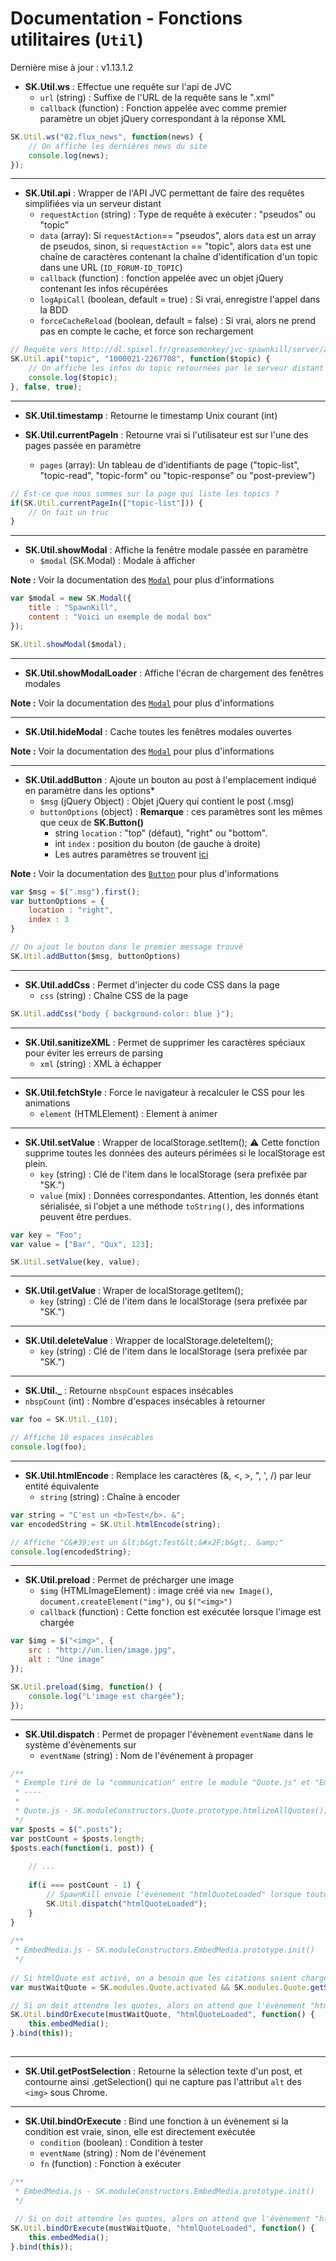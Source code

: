 Documentation - Fonctions utilitaires (`Util`)
==============================================

Dernière mise à jour : v1.13.1.2

* **SK.Util.ws** : Effectue une requête sur l'api de JVC
    * `url` (string) : Suffixe de l'URL de la requête sans le ".xml"
    * `callback` (function) : Fonction appelée avec comme premier paramètre un objet jQuery correspondant à la réponse XML

```javascript
SK.Util.ws("02.flux_news", function(news) {
    // On affiche les dernières news du site
    console.log(news);
});
```

----


* **SK.Util.api** : Wrapper de l'API JVC permettant de faire des requêtes simplifiées via un serveur distant
    * `requestAction` (string) : Type de requête à exécuter : "pseudos" ou "topic"
    * `data` (array<string>): Si `requestAction`== "pseudos", alors `data` est un array de pseudos, sinon, si `requestAction` == "topic", alors `data` est une chaîne de caractères contenant la chaîne d'identification d'un topic dans une URL (`ID_FORUM-ID_TOPIC`)
    * `callback` (function) : fonction appelée avec un objet jQuery contenant les infos récupérées
    * `logApiCall` (boolean, default = true) : Si vrai, enregistre l'appel dans la BDD
    * `forceCacheReload` (boolean, default = false) : Si vrai, alors ne prend pas en compte le cache, et force son rechargement

```javascript
// Requête vers http://dl.spixel.fr/greasemonkey/jvc-spawnkill/server/api-jvc.php?action=topic&data=%221000021-2267708%22&log=true&forceCacheReload=false
SK.Util.api("topic", "1000021-2267708", function($topic) {
    // On affiche les infos du topic retournées par le serveur distant
    console.log($topic);
}, false, true);
```   

----

* **SK.Util.timestamp** : Retourne le timestamp Unix courant (int)


* **SK.Util.currentPageIn**  : Retourne vrai si l'utilisateur est sur l'une des pages passée en paramètre
    * `pages` (array<string>): Un tableau de d'identifiants de page ("topic-list", "topic-read", "topic-form" ou "topic-response" ou "post-preview")

```javascript
// Est-ce que nous sommes sur la page qui liste les topics ?
if(SK.Util.currentPageIn(["topic-list"])) {
    // On fait un truc
}
```

----

* **SK.Util.showModal**  : Affiche la fenêtre modale passée en paramètre
    * `$modal` (SK.Modal) : Modale à afficher

**Note :** Voir la documentation des [`Modal`](https://github.com/dorian-marchal/spawnkill/blob/master/documentation/Modal.md) pour plus d'informations

```javascript
var $modal = new SK.Modal({
    title : "SpawnKill",
    content : "Voici un exemple de modal box"
});

SK.Util.showModal($modal);
```

----

* **SK.Util.showModalLoader** : Affiche l'écran de chargement des fenêtres modales

**Note :** Voir la documentation des [`Modal`](https://github.com/dorian-marchal/spawnkill/blob/master/documentation/Modal.md) pour plus d'informations

----

* **SK.Util.hideModal** : Cache toutes les fenêtres modales ouvertes

**Note :** Voir la documentation des [`Modal`](https://github.com/dorian-marchal/spawnkill/blob/master/documentation/Modal.md) pour plus d'informations

----

* **SK.Util.addButton** : Ajoute un bouton au post à l'emplacement indiqué en paramètre dans les options*
    * `$msg` (jQuery Object) : Objet jQuery qui contient le post (.msg)
    * `buttonOptions` (object) : **Remarque** : ces paramètres sont les mêmes que ceux de **SK.Button()**
        * string `location` : "top" (défaut), "right" ou "bottom".
        * int `index` : position du bouton (de gauche à droite)
        * Les autres paramètres se trouvent [ici](http://un.lien)

**Note :** Voir la documentation des [`Button`](https://github.com/dorian-marchal/spawnkill/blob/master/documentation/Button.md) pour plus d'informations

```javascript
var $msg = $(".msg").first();
var buttonOptions = {
    location : "right",
    index : 3
}

// On ajout le bouton dans le premier message trouvé
SK.Util.addButton($msg, buttonOptions)
```

----

* **SK.Util.addCss** : Permet d'injecter du code CSS dans la page
	* `css` (string) : Chaîne CSS de la page

```javascript
SK.Util.addCss("body { background-color: blue }");
```

----

* **SK.Util.sanitizeXML** : Permet de supprimer les caractères spéciaux pour éviter les erreurs de parsing
	* `xml` (string) : XML à échapper

----

* **SK.Util.fetchStyle** : Force le navigateur à recalculer le CSS pour les animations
	* `element` (HTMLElement) : Element à animer

----

* **SK.Util.setValue** : Wrapper de localStorage.setItem(); :warning: Cette fonction supprime toutes les données des auteurs périmées si le localStorage est plein.
	* `key` (string) : Clé de l'item dans le localStorage (sera prefixée par "SK.")
	* `value` (mix) : Données correspondantes. Attention, les donnés étant sérialisée, si l'objet a une méthode `toString()`, des informations peuvent être perdues.

```javascript
var key = "Foo";
var value = ["Bar", "Qux", 123];

SK.Util.setValue(key, value);
```

----

* **SK.Util.getValue** : Wraper de localStorage.getItem();
	* `key` (string) : Clé de l'item dans le localStorage (sera prefixée par "SK.")

----

* **SK.Util.deleteValue** : Wrapper de localStorage.deleteItem();
	* `key` (string) : Clé de l'item dans le localStorage (sera prefixée par "SK.")

----

* **SK.Util._** : Retourne `nbspCount` espaces insécables
 * `nbspCount` (int) : Nombre d'espaces insécables à retourner

```javascript
var foo = SK.Util._(10);

// Affiche 10 espaces insécables
console.log(foo);
```

----

* **SK.Util.htmlEncode** : Remplace les caractères (&, <, >, ", ', /) par leur entité équivalente
	* `string` (string) : Chaîne à encoder

```javascript
var string = "C'est un <b>Test</b>. &";
var encodedString = SK.Util.htmlEncode(string);

// Affiche "C&#39;est un &lt;b&gt;Test&lt;&#x2F;b&gt;. &amp;"
console.log(encodedString);
```

----

* **SK.Util.preload** : Permet de précharger une image
    * `$img` (HTMLImageElement) : image créé via `new Image()`, `document.createElement("img")`, ou `$("<img>")` 
    * `callback` (function) : Cette fonction est exécutée lorsque l'image est chargée

```javascript
var $img = $("<img>", {
    src : "http://un.lien/image.jpg",
    alt : "Une image"
});

SK.Util.preload($img, function() {
    console.log("L'image est chargée"); 
});
```

----

* **SK.Util.dispatch** : Permet de propager l'évènement `eventName` dans le système d'évènements sur <body>
	* `eventName` (string) : Nom de l'événement à propager

```javascript
/**
 * Exemple tiré de la "communication" entre le module "Quote.js" et "EmbedMedia.js"
 * ----
 * 
 * Quote.js - SK.moduleConstructors.Quote.prototype.htmlizeAllQuotes();
 */
var $posts = $(".posts");
var postCount = $posts.length;
$posts.each(function(i, post)) {
     
    // ...
     
    if(i === postCount - 1) {
        // SpawnKill envoie l'évènement "htmlQuoteLoaded" lorsque toutes les quotes ont été "htmlisées"
        SK.Util.dispatch("htmlQuoteLoaded");
    }
}
 
/**
 * EmbedMedia.js - SK.moduleConstructors.EmbedMedia.prototype.init()
 */
 
// Si htmlQuote est activé, on a besoin que les citations soient chargées pour calculer la taille des vidéos
var mustWaitQuote = SK.modules.Quote.activated && SK.modules.Quote.getSetting("htmlQuote");

// Si on doit attendre les quotes, alors on attend que l'évènement "htmlQuoteLoaded" soit envoyé, sinon on éxecute directement la fonction callback
SK.Util.bindOrExecute(mustWaitQuote, "htmlQuoteLoaded", function() {
    this.embedMedia();
}.bind(this));
 
```

----

* **SK.Util.getPostSelection** : Retourne la sélection texte d'un post, et contourne ainsi .getSelection() qui ne capture pas l'attribut `alt` des `<img>` sous Chrome.

----

* **SK.Util.bindOrExecute** : Bind une fonction à un évènement si la condition est vraie, sinon, elle est directement exécutée
	* `condition` (boolean) : Condition à tester 
	* `eventName` (string) : Nom de l'événement
	* `fn` (function) : Fonction à exécuter

```javascript
/**
 * EmbedMedia.js - SK.moduleConstructors.EmbedMedia.prototype.init()
 */
 
 // Si on doit attendre les quotes, alors on attend que l'évènement "htmlQuoteLoaded" soit envoyé, sinon on éxecute directement la fonction callback
SK.Util.bindOrExecute(mustWaitQuote, "htmlQuoteLoaded", function() {
    this.embedMedia();
}.bind(this));
```
